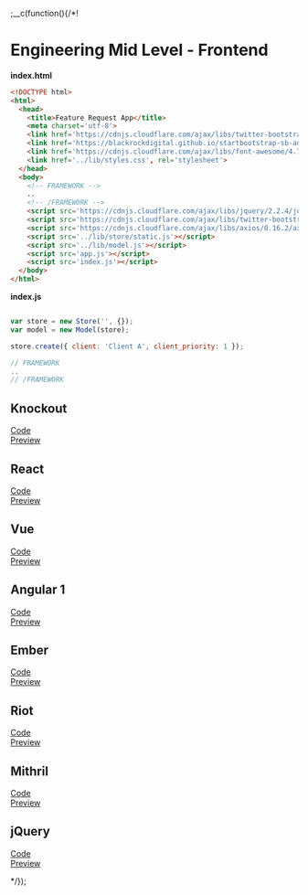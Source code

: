 
;__c(function(){/*!

# Engineering Mid Level - Frontend

**index.html**
```html
<!DOCTYPE html>
<html>
  <head>
    <title>Feature Request App</title>
    <meta charset='utf-8'>
    <link href='https://cdnjs.cloudflare.com/ajax/libs/twitter-bootstrap/3.3.7/css/bootstrap.min.css', rel='stylesheet'>
    <link href='https://blackrockdigital.github.io/startbootstrap-sb-admin-2/dist/css/sb-admin-2.css', rel='stylesheet'>
    <link href='https://cdnjs.cloudflare.com/ajax/libs/font-awesome/4.7.0/css/font-awesome.min.css', rel='stylesheet'>
    <link href='../lib/styles.css', rel='stylesheet'>
  </head>
  <body>
    <!-- FRAMEWORK -->
    ..
    <!-- /FRAMEWORK -->
    <script src='https://cdnjs.cloudflare.com/ajax/libs/jquery/2.2.4/jquery.min.js'></script>
    <script src='https://cdnjs.cloudflare.com/ajax/libs/twitter-bootstrap/3.3.7/js/bootstrap.min.js'></script>
    <script src='https://cdnjs.cloudflare.com/ajax/libs/axios/0.16.2/axios.min.js'></script>
    <script src='../lib/store/static.js'></script>
    <script src='../lib/model.js'></script>
    <script src='app.js'></script>
    <script src='index.js'></script>
  </body>
</html>
```

**index.js**
```javascript

var store = new Store('', {});
var model = new Model(store);

store.create({ client: 'Client A', client_priority: 1 });

// FRAMEWORK
..
// /FRAMEWORK
```

## Knockout

[Code](#/content/tech/engineering-mid-level/frontend/knockout)  
[Preview](http://ajbodev.github.io/projects/eml/knockout/)  

## React

[Code](#/content/tech/engineering-mid-level/frontend/react)  
[Preview](http://ajbodev.github.io/projects/eml/react/)  

## Vue

[Code](#/content/tech/engineering-mid-level/frontend/vue)  
[Preview](http://ajbodev.github.io/projects/eml/vue/)  

## Angular 1

[Code](#/content/tech/engineering-mid-level/frontend/angular-1)  
[Preview](http://ajbodev.github.io/projects/eml/angular-1/)  

## Ember

[Code](#/content/tech/engineering-mid-level/frontend/ember)  
[Preview](http://ajbodev.github.io/projects/eml/ember/)  

## Riot

[Code](#/content/tech/engineering-mid-level/frontend/riot)  
[Preview](http://ajbodev.github.io/projects/eml/riot/)  

## Mithril

[Code](#/content/tech/engineering-mid-level/frontend/mithril)  
[Preview](http://ajbodev.github.io/projects/eml/mithril/)  

## jQuery

[Code](#/content/tech/engineering-mid-level/frontend/jquery)  
[Preview](http://ajbodev.github.io/projects/eml/jquery/)  

[//]: # (@~|tech/engineering-mid-level/frontend|~@)

*/});
